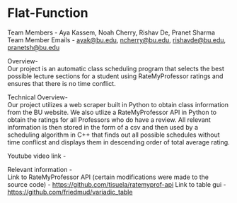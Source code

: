 # Flat-Function
Team Members - Aya Kassem, Noah Cherry, Rishav De, Pranet Sharma  
Team Member Emails - ayak@bu.edu, ncherry@bu.edu, rishavde@bu.edu, pranetsh@bu.edu  

Overview-  
Our project is an automatic class scheduling program that selects the best possible lecture sections for a student using RateMyProfessor ratings and ensures that there is no time conflict.   

Technical Overview-  
Our project utilizes a web scraper built in Python to obtain class information from the BU website. We also utlize a RateMyProfessor API in Python to obtain the ratings for all Professors who do have a review. All relevant information is then stored in the form of a csv and then used by a scheduling algorithm in C++ that finds out all possible schedules without time conflicst and displays them in descending order of total average rating.  

Youtube video link -  

Relevant information -  
Link to RateMyProfessor API (certain modifications were made to the source code) - https://github.com/tisuela/ratemyprof-api 
Link to table gui - https://github.com/friedmud/variadic_table
